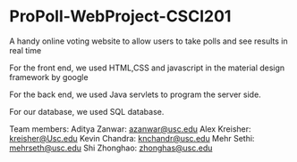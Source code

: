# ProPoll-WebProject-CSCI201
A handy online voting website to allow users to take polls and see results in real time

For the front end, we used HTML,CSS and javascript in the material design framework by google

For the back end, we used Java servlets to program the server side.

For our database, we used SQL database.


Team members:
Aditya Zanwar: azanwar@usc.edu
Alex Kreisher: kreisher@Usc.edu
Kevin Chandra: knchandr@usc.edu
Mehr Sethi: mehrseth@usc.edu
Shi Zhonghao: zhonghas@usc.edu
